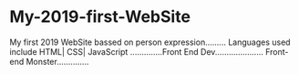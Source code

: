 # My-2019-first-WebSite
My first 2019 WebSite bassed on person expression.........
Languages used include HTML| CSS| JavaScript
..............Front End Dev.....................
Front-end Monster..............
